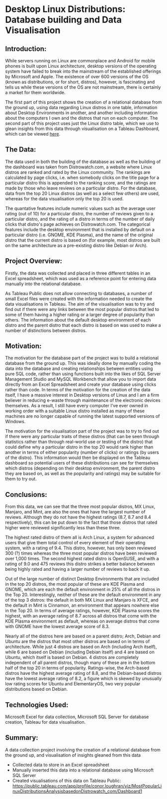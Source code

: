 # Desktop Linux Distributions: Database building and Data Visualisation

## Introduction:

While servers running on Linux are commonplace and Android for mobile phones is built upon Linux architecture, desktop versions of the operating system have failed to break into the mainstream of the established offerings by Microsoft and Apple. The existence of over 600 versions of the OS (known as distributions, or for short, distros), however, is fascinating and tells us while these versions of the OS are not mainstream, there is certainly a market for them worldwide. 

The first part of this project shows the creation of a relational database from the ground up, using data regarding Linux distros in one table, information about Desktop Environments in another, and another including information about the computers I own and the distros that run on each computer. The second part of this project uses just the Linux distro table, which we use to glean insights from this data through visualisation on a Tableau Dashboard, which can be viewed [here](https://public.tableau.com/app/profile/conor.loughran/viz/MostPopularLinuxDistributionsAnalysisbasedonDistrowatch_com/Dashboard1).


## The Data:

The data used in both the building of the database as well as the building of the dashboard was taken from Distrowatch.com, a website where Linux distros are ranked and rated by the Linux community. The rankings are calculated by page clicks, i.e. when somebody clicks on the title page for a particular distro this is appended to the ranking score, and the ratings are made by those who leave reviews on a particular distro. For the database, data from the top 20 Linux distros (as well as a select few others) are used, whereas for the data visualisation only the top 20 is used. 

The quantative features include numeric values such as the average user rating (out of 10) for a particular distro, the number of reviews given to a particular distro, and the rating of a distro in terms of the number of daily clicks that distro's page achieves on Distrowatch.com. The categorical features include the desktop environment that is installed by default on a particular distro (i.e. GNOME, KDE Plasma), and the name of the original distro that the current distro is based on (for example, most distros are built on the same architecture as a pre-existing distro like Debian or Arch).


## Project Overview:

Firstly, the data was collected and placed in three different tables in an Excel spreadsheet, which was used as a reference point for entering data manually into the relational database. 

As Tableau Public does not allow connecting to databases, a number of small Excel files were created with the information needed to create the data visualisations in Tableau. The aim of the visualisation was to try and find out if there were any links between the most popular distros that led to some of them having a higher rating or a larger degree of popularity than others. The information about the default desktop environment of each distro and the parent distro that each distro is based on was used to make a number of distinctions between distros. 


## Motivation:

The motivation for the database part of the project was to build a relational database from the ground up. This was ideally done by manually coding the data into the database and creating relationships between entities using pure SQL code, rather than using functions built into the likes of SQL Server Management Studio and MySQL Workbench that allow you to import data directly from an Excel Spreadsheet and create your database using clicks rather than code. In terms of the motivation for the creation of the data itself, I have a massive interest in Desktop versions of Linux and I am a firm believer in reducing e-waste through maintenance of the electronic devices themselves. As a result, I still have every computer I've ever owned in working order with a suitable Linux distro installed as many of these machines are no longer capable of running the latest supported versions of Windows.

The motivation for the visualisation part of the project was to try to find out if there were any particular traits of these distros (that can be seen through statistics rather than through real-world use or testing of the distro) that could define why a particular distro in the top 20 would rank higher than another in terms of either popularity (number of clicks) or ratings (by users of the distro). This information would then be displayed on the Tableau dashboard so potential users of these distributions can see for themselves which distros (depending on their desktop environment, the parent distro they are based on, as well as the popularity and ratings) may be suitable for them to try out.


## Conclusions:

From this data, we can see that the three most popular distros, MX Linux, Manjaro, and Mint, are also the ones that have the largest number of reviews. Although they do not have the highest ratings (8.7, 8.7 and 8.4 respectively), this can be put down to the fact that those distros that rated higher were reviewed significantly less than these three. 

The highest rated distro of them all is Arch Linux, a system for advanced users that give them total control of every element of their operating system, with a rating of 9.4. This distro, however, has only been reviewed 300 (?) times whereas the three most popular distros have been reviewed over 1,000 times. The second highest rated distro is OpenSUSE, and with a rating of 9.0 and 475 reviews this distro strikes a better balance between being highly rated and having a larger number of reviews to back it up. 

Out of the large number of distinct Desktop Environments that are included in the top 20 distros, the most popular of these are KDE Plasma and GNOME, which are each the default environment in 25% of all the distros in the Top 20. Interestingly, neither of these are the default environment in any of the top 3 distros: the default in both MX Linux and Manjaro is XFCE, and the default in Mint is Cinnamon, an environment that appears nowhere else in the Top 20. In terms of average ratings, however, KDE Plasma scores the highest, with an average rating of 8.7 across all distros that come with the KDE Plasma environment as default, whereas on average distros that come with GNOME have the lowest average score of 8.3.

Nearly all of the distros here are based on a parent distro; Arch, Debian and Ubuntu are the distros that most other distros are based on in terms of architecture. While just 4 distros are based on Arch (including Arch itself), while 6 are based on Debian (including Debian itself) and 4 are based on Ubuntu, which itself is based on Debian. 4 distros are completely independent of all parent distros, though many of these are in the bottom half of the top 20 in terms of popularity. Ratings-wise, the Arch-based distros have the highest average rating of 8.8, and the Debian-based distros have the lowest average rating of 8.2, a figure which is skewed by unusually low rating scores for Ubuntu and ElementaryOS, two very popular distributions based on Debian.


## Technologies Used:

Microsoft Excel for data collection, Microsoft SQL Server for database creation, Tableau for data visualisation.


## Summary:

A data collection project involving the creation of a relational database from the ground up, and visualisation of insights gleaned from this data
- Collected data to store in an Excel spreadsheet
- Manually inserted this data into a relational database using Microsoft SQL Server
- Created visualisations of this data on Tableau Public: https://public.tableau.com/app/profile/conor.loughran/viz/MostPopularLinuxDistributionsAnalysisbasedonDistrowatch_com/Dashboard1
